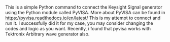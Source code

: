 #
This is a simple Python command to connect the Keysight Signal generator using the Python module called PyVISA.
More about PyVISA can be found in 
https://pyvisa.readthedocs.io/en/latest/
This is my attempt to connect and run it. 
I successfully did it for my case, you may consider changing the codes and logic as you want.
Recently, i found that pyvisa works with Tektronix Arbitrary wave generator also.
